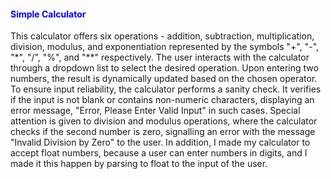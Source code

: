 
<h4 style="color:blue;">Simple Calculator</h4>
This calculator offers six operations - addition, subtraction, multiplication, division, modulus, and exponentiation represented by the symbols "+", "-", "*", "/", "%", and "**" respectively. The user interacts with the calculator through a dropdown list to select the desired operation. Upon entering two numbers, the result is dynamically updated based on the chosen operator.
To ensure input reliability, the calculator performs a sanity check. It verifies if the input is not blank or contains non-numeric characters, displaying an error message, "Error, Please Enter Valid Input" in such cases. Special attention is given to division and modulus operations, where the calculator checks if the second number is zero, signalling an error with the message "Invalid Division by Zero" to the user. In addition, I made my calculator to accept float numbers, because a user can enter numbers in digits, and I made it this happen by parsing to float to the input of the user.
